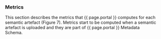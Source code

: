 ### Metrics
This section describes the metrics that {{ page.portal }} computes for each semantic artefact (Figure 7). Metrics start to be computed when a semantic artefact is uploaded and they are part of {{ page.portal }} Metadata Schema.
